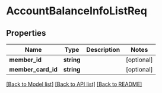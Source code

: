 # AccountBalanceInfoListReq

## Properties
Name | Type | Description | Notes
------------ | ------------- | ------------- | -------------
**member_id** | **string** |  | [optional] 
**member_card_id** | **string** |  | [optional] 

[[Back to Model list]](../README.md#documentation-for-models) [[Back to API list]](../README.md#documentation-for-api-endpoints) [[Back to README]](../README.md)


